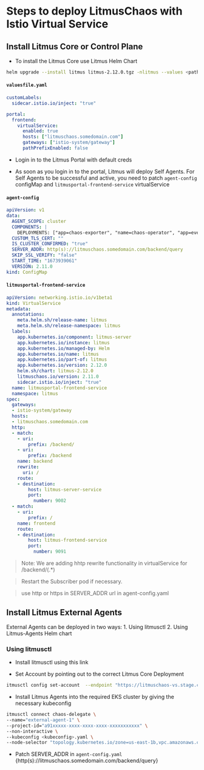 # Steps to deploy LitmusChaos with Istio Virtual Service

## Install Litmus Core or Control Plane

- To install the Litmus Core use Litmus Helm Chart
```sh
helm upgrade --install litmus litmus-2.12.0.tgz -nlitmus --values <pathtovaluesfile>
```

#### **`valuesfile.yaml`**
```yaml
customLabels:
  sidecar.istio.io/inject: "true"

portal:
  frontend:
    virtualService:
      enabled: true
      hosts: ["litmuschaos.somedomain.com"]
      gateways: ["istio-system/gateway"]
      pathPrefixEnabled: false
```

- Login in to the Litmus Portal with default creds

- As soon as you login in to the portal, Litmus will deploy Self Agents. For Self Agents to be successful and active, you need to patch `agent-config` configMap and `litmusportal-frontend-service` virtualService

#### **`agent-config`**
```yaml
apiVersion: v1
data:
  AGENT_SCOPE: cluster
  COMPONENTS: |
    DEPLOYMENTS: ["app=chaos-exporter", "name=chaos-operator", "app=event-tracker", "app=workflow-controller"]
  CUSTOM_TLS_CERT: ""
  IS_CLUSTER_CONFIRMED: "true"
  SERVER_ADDR: http(s)://litmuschaos.somedomain.com/backend/query
  SKIP_SSL_VERIFY: "false"
  START_TIME: "1673939061"
  VERSION: 2.11.0
kind: ConfigMap
```

#### **`litmusportal-frontend-service`**
```yaml
apiVersion: networking.istio.io/v1beta1
kind: VirtualService
metadata:
  annotations:
    meta.helm.sh/release-name: litmus
    meta.helm.sh/release-namespace: litmus
  labels:
    app.kubernetes.io/component: litmus-server
    app.kubernetes.io/instance: litmus
    app.kubernetes.io/managed-by: Helm
    app.kubernetes.io/name: litmus
    app.kubernetes.io/part-of: litmus
    app.kubernetes.io/version: 2.12.0
    helm.sh/chart: litmus-2.12.0
    litmuschaos.io/version: 2.11.0
    sidecar.istio.io/inject: "true"
  name: litmusportal-frontend-service
  namespace: litmus
spec:
  gateways:
  - istio-system/gateway
  hosts:
  - litmuschaos.somedomain.com
  http:
  - match:
    - uri:
        prefix: /backend/
    - uri:
        prefix: /backend
    name: backend
    rewrite:
      uri: /
    route:
    - destination:
        host: litmus-server-service
        port:
          number: 9002
  - match:
    - uri:
        prefix: /
    name: frontend
    route:
    - destination:
        host: litmus-frontend-service
        port:
          number: 9091
```

> Note: We are adding hhtp rewrite functionality in virtualService for /backend/(.*)

> Restart the Subscriber pod if necessary.

> use http or https in SERVER_ADDR url in agent-config.yaml


## Install Litmus External Agents

External Agents can be deployed in two ways:
    1. Using litmusctl
    2. Using Litmus-Agents Helm chart

### Using litmusctl

- Install litmusctl using this link

- Set Account by pointing out to the correct Litmus Core Deployment

```sh
itmusctl config set-account  --endpoint "https://litmuschaos-vs.stage.cnxloyalty.com" --password "litmus" --username "admin"
```

- Install Litmus Agents into the required EKS cluster by giving the necessary kubeconfig 

```sh
itmusctl connect chaos-delegate \
--name="external-agent-1" \
--project-id="a91xxxxx-xxxx-xxxx-xxxx-xxxxxxxxxxx" \
--non-interactive \
--kubeconfig <kubeconfig>.yaml \
--node-selector "topology.kubernetes.io/zone=us-east-1b,vpc.amazonaws.com/eniConfig=us-east-1b"
```

- Patch SERVER_ADDR in `agent-config.yaml` {http(s)://litmuschaos.somedomain.com/backend/query}




